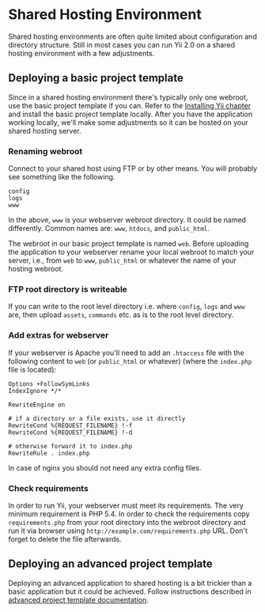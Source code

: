 Shared Hosting Environment
==========================

Shared hosting environments are often quite limited about configuration and directory structure. Still in most cases you
can run Yii 2.0 on a shared hosting environment with a few adjustments.

## Deploying a basic project template

Since in a shared hosting environment there's typically only one webroot, use the basic project template if you can.
Refer to the [Installing Yii chapter](start-installation.md) and install the basic project template locally.
After you have the application working locally, we'll make some adjustments so it can be hosted on your shared hosting
server.

### Renaming webroot <span id="renaming-webroot"></span>

Connect to your shared host using FTP or by other means. You will probably see something like the following.
 
```
config
logs
www
```

In the above, `www` is your webserver webroot directory. It could be named differently. Common names are: `www`,
`htdocs`, and `public_html`.

The webroot in our basic project template is named `web`. Before uploading the application to your webserver rename
your local webroot to match your server, i.e., from `web` to `www`, `public_html` or whatever the name of your hosting
webroot.

### FTP root directory is writeable

If you can write to the root level directory i.e. where `config`, `logs` and `www` are, then upload `assets`, `commands`
etc. as is to the root level directory.

### Add extras for webserver <span id="add-extras-for-webserver"></span>

If your webserver is Apache you'll need to add an `.htaccess` file with the following content to `web`
(or `public_html` or whatever) (where the `index.php` file is located):

```
Options +FollowSymLinks
IndexIgnore */*

RewriteEngine on

# if a directory or a file exists, use it directly
RewriteCond %{REQUEST_FILENAME} !-f
RewriteCond %{REQUEST_FILENAME} !-d

# otherwise forward it to index.php
RewriteRule . index.php
```

In case of nginx you should not need any extra config files.

### Check requirements

In order to run Yii, your webserver must meet its requirements. The very minimum requirement is PHP 5.4. In order to
check the requirements copy `requirements.php` from your root directory into the webroot directory and run it via
browser using `http://example.com/requirements.php` URL. Don't forget to delete the file afterwards.

## Deploying an advanced project template

Deploying an advanced application to shared hosting is a bit trickier than a basic application but it could be achieved.
Follow instructions described in
[advanced project template documentation](https://github.com/yiisoft/yii2-app-advanced/blob/master/docs/guide/topic-shared-hosting.md).
